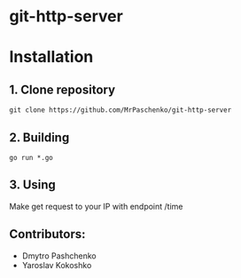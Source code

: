 # git-http-server

# Installation
## 1. Clone repository
`git clone https://github.com/MrPaschenko/git-http-server`
## 2.  Building
`go run *.go`
## 3.  Using
Make get request to your IP with endpoint /time
## Contributors:
- Dmytro Pashchenko
- Yaroslav Kokoshko